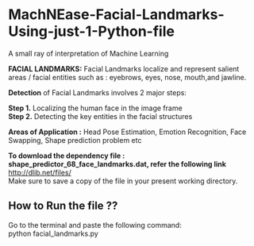 # MachNEase-Facial-Landmarks-Using-just-1-Python-file
A small ray of interpretation of Machine Learning 

**FACIAL LANDMARKS:**
Facial Landmarks localize and represent salient areas / facial entities such as : eyebrows, eyes, nose, mouth,and jawline. 

**Detection** of Facial Landmarks involves 2 major steps:

**Step 1.** Localizing the human face in the image frame <br/>
**Step 2.** Detecting the key entities in the facial structures

**Areas of Application :** Head Pose Estimation, Emotion Recognition, Face Swapping, Shape prediction problem etc

**To download the dependency file : shape_predictor_68_face_landmarks.dat, refer the following link**<br/> 
http://dlib.net/files/
</br>Make sure to save a copy of the file in your present working directory.

## How to Run the file ?? 
Go to the terminal and paste the following command:</br>
python facial_landmarks.py
